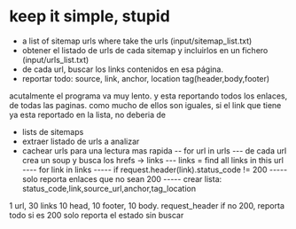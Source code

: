 # keep it simple, stupid

- a list of sitemap urls where take the urls (input/sitemap_list.txt)
- obtener el listado de urls de cada sitemap y incluirlos en un fichero (input/urls_list.txt)
- de cada url, buscar los links contenidos en esa página.
- reportar todo: source, link, anchor, location tag(header,body,footer)

acutalmente el programa va muy lento. y esta reportando todos los enlaces, de todas las paginas.
como mucho de ellos son iguales, si el link que tiene ya esta reportado en la lista, no deberia de

- lists de sitemaps
- extraer listado de urls a analizar
- cachear urls para una lectura mas rapida
  -- for url in urls
  --- de cada url crea un soup y busca los hrefs -> links
  --- links = find all links in this url
  ---- for link in links
  ----- if request.header(link).status_code != 200
  ----- solo reporta enlaces que no sean 200
  ----- crear lista: status_code,link,source_url,anchor,tag_location

1 url, 30 links 10 head, 10 footer, 10 body.
request_header if no 200, reporta todo
si es 200 solo reporta el estado sin buscar
